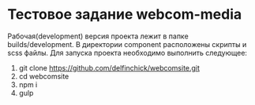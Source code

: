 # Тестовое задание webcom-media
Рабочая(development) версия проекта лежит в папке builds/development. В директории component расположены скрипты и scss файлы. Для запуска проекта необходимо выполнить следующее:
 1. git clone https://github.com/delfinchick/webcomsite.git
 2. cd webcomsite
 3. npm i
 4. gulp